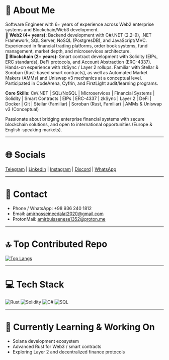 # 💫 About Me

Software Engineer with 6+ years of experience across Web2 enterprise systems and Blockchain/Web3 development.  
🔹 **Web2 (4+ years):** Backend development with C#/.NET (2.2–9), .NET Framework, SQL Server, NoSQL (PostgresDB), and JavaScript/MVC. Experienced in financial trading platforms, order book systems, fund management, market depth, and microservices architecture.  
🔹 **Blockchain (2+ years):** Smart contract development with Solidity (EIPs, ERC standards), DeFi protocols, and Account Abstraction (ERC-4337). Hands-on experience with zkSync / Layer 2 rollups. Familiar with Stellar & Soroban (Rust-based smart contracts), as well as Automated Market Makers (AMMs) and Uniswap v3 mechanics at a conceptual level. Participated in CodeArena, Cyfrin, and FirstLight audit/learning programs.  

**Core Skills:** C#/.NET | SQL/NoSQL | Microservices | Financial Systems | Solidity | Smart Contracts | EIPs | ERC-4337 | zkSync | Layer 2 | DeFi | Docker | Git | Stellar (Familiar) | Soroban (Rust, Familiar) | AMMs & Uniswap v3 (Conceptual)  

Passionate about bridging enterprise financial systems with secure blockchain solutions, and open to international opportunities (Europe & English-speaking markets).  

---

# 🌐 Socials
[Telegram](https://t.me/EdaLaT_6) | [LinkedIn](https://www.linkedin.com/in/amirhosseinedalati/) | [Instagram](https://www.instagram.com/amir_edalaat/) | [Discord](https://discord.com/users/amirhossingeschaft) | [WhatsApp](https://wa.me/989362401812)

---

# 📧 Contact
- Phone / WhatsApp: +98 936 240 1812  
- Email: [amirhosseineedalat2020@gmail.com](mailto:amirhosseineedalat2020@gmail.com)  
- ProtonMail: [amirbuissenese1352@proton.me](mailto:amirbuissenese1352@proton.me)

---

# 🔝 Top Contributed Repo
[![Top Langs](https://github-readme-stats.vercel.app/api/top-langs/?username=CleanAmirHosseinDev&layout=compact)](https://github.com/CleanAmirHosseinDev)

---

# 💻 Tech Stack
![Rust](https://img.shields.io/badge/-Rust-333333?style=flat-square&logo=rust)
![Solidity](https://img.shields.io/badge/-Solidity-333333?style=flat-square&logo=solidity)
![C#](https://img.shields.io/badge/-C%23-333333?style=flat-square&logo=c-sharp)
![SQL](https://img.shields.io/badge/-SQL-333333?style=flat-square&logo=sql)

---

# 🚀 Currently Learning & Working On
- Solana development ecosystem  
- Advanced Rust for Web3 / smart contracts  
- Exploring Layer 2 and decentralized finance protocols  
